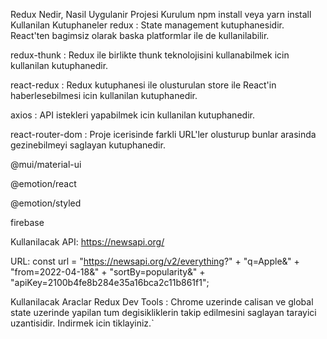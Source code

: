 Redux Nedir, Nasil Uygulanir Projesi
Kurulum
npm install veya yarn install
Kullanilan Kutuphaneler
redux : State management kutuphanesidir. React'ten bagimsiz olarak baska platformlar ile de kullanilabilir.

redux-thunk : Redux ile birlikte thunk teknolojisini kullanabilmek icin kullanilan kutuphanedir.

react-redux : Redux kutuphanesi ile olusturulan store ile React'in haberlesebilmesi icin kullanilan kutuphanedir.

axios : API istekleri yapabilmek icin kullanilan kutuphanedir.

react-router-dom : Proje icerisinde farkli URL'ler olusturup bunlar arasinda gezinebilmeyi saglayan kutuphanedir.

@mui/material-ui

@emotion/react

@emotion/styled

firebase

Kullanilacak API:
https://newsapi.org/

URL: const url = "https://newsapi.org/v2/everything?" + "q=Apple&" + "from=2022-04-18&" + "sortBy=popularity&" + "apiKey=2100b4fe8b284e35a16bca2c11b861f1";

Kullanilacak Araclar
Redux Dev Tools : Chrome uzerinde calisan ve global state uzerinde yapilan tum degisikliklerin takip edilmesini saglayan tarayici uzantisidir. Indirmek icin tiklayiniz.`